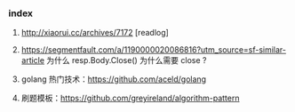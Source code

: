 
### index 
1. http://xiaorui.cc/archives/7172 [readlog]
2. https://segmentfault.com/a/1190000020086816?utm_source=sf-similar-article
为什么 resp.Body.Close() 为什么需要 close ?

3. golang 热门技术：https://github.com/aceld/golang
4. 刷题模板：https://github.com/greyireland/algorithm-pattern
